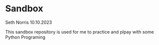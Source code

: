 # Sandbox
Seth Norris
10.10.2023


This sandbox repository is used for me to practice and plpay with some Python Programing
